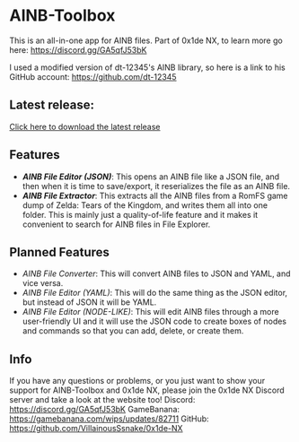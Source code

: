 # AINB-Toolbox
This is an all-in-one app for AINB files. Part of 0x1de NX, to learn more go here: https://discord.gg/GA5qfJ53bK

I used a modified version of dt-12345's AINB library, so here is a link to his GitHub account: https://github.com/dt-12345

## Latest release:
[Click here to download the latest release](https://github.com/VillainousSsnake/AINB-Toolbox/releases/tag/v0.1.1)

## Features
- ***AINB File Editor (JSON)***: This opens an AINB file like a JSON file, and then when it is time to save/export, it reserializes the file as an AINB file.
- ***AINB File Extractor***: This extracts all the AINB files from a RomFS game dump of Zelda: Tears of the Kingdom, and writes them all into one folder. This is mainly just a quality-of-life feature and it makes it convenient to search for AINB files in File Explorer.

## Planned Features
- *AINB File Converter*: This will convert AINB files to JSON and YAML, and vice versa.
- *AINB File Editor (YAML)*: This will do the same thing as the JSON editor, but instead of JSON it will be YAML.
- *AINB File Editor (NODE-LIKE)*: This will edit AINB files through a more user-friendly UI and it will use the JSON code to create boxes of nodes and commands so that you can add, delete, or create them.

## Info
If you have any questions or problems, or you just want to show your support for AINB-Toolbox and 0x1de NX, please join the 0x1de NX Discord server and take a look at the website too!
Discord: https://discord.gg/GA5qfJ53bK
GameBanana: https://gamebanana.com/wips/updates/82711
GitHub: https://github.com/VillainousSsnake/0x1de-NX

